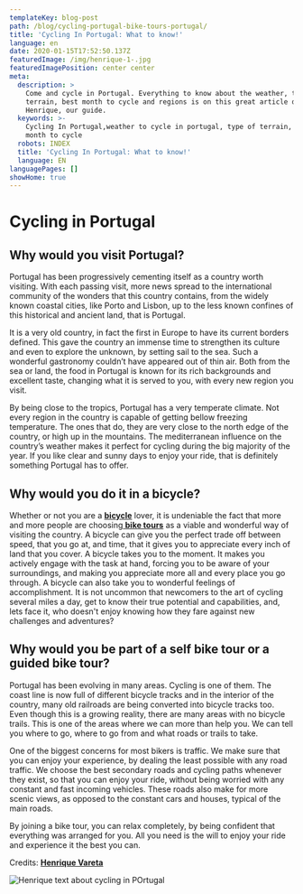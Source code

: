 ```yaml
---
templateKey: blog-post
path: /blog/cycling-portugal-bike-tours-portugal/
title: 'Cycling In Portugal: What to know!'
language: en
date: 2020-01-15T17:52:50.137Z
featuredImage: /img/henrique-1-.jpg
featuredImagePosition: center center
meta:
  description: >
    Come and cycle in Portugal. Everything to know about the weather, type of
    terrain, best month to cycle and regions is on this great article done by
    Henrique, our guide.
  keywords: >-
    Cycling In Portugal,weather to cycle in portugal, type of terrain, best
    month to cycle
  robots: INDEX
  title: 'Cycling In Portugal: What to know!'
  language: EN
languagePages: []
showHome: true
---
```

# Cycling in Portugal

## Why would you visit Portugal?

Portugal has been progressively cementing itself as a country worth visiting. With each passing visit, more news spread to the international community of the wonders that this country contains, from the widely known coastal cities, like Porto and Lisbon, up to the less known confines of this historical and ancient land, that is Portugal.

It is a very old country, in fact the first in Europe to have its current borders defined. This gave the country an immense time to strengthen its culture and even to explore the unknown, by setting sail to the sea. Such a wonderful gastronomy couldn’t have appeared out of thin air. Both from the sea or land, the food in Portugal is known for its rich backgrounds and excellent taste, changing what it is served to you, with every new region you visit.

By being close to the tropics, Portugal has a very temperate climate. Not every region in the country is capable of getting bellow freezing temperature. The ones that do, they are very close to the north edge of the country, or high up in the mountains. The mediterranean influence on the country’s weather makes it perfect for cycling during the big majority of the year. If you like clear and sunny days to enjoy your ride, that is definitely something Portugal has to offer.

## Why would you do it in a bicycle?

Whether or not you are a [**bicycle**](https://topwalkingtoursportugal.com/rent-bike-porto-portugal/) lover, it is undeniable the fact that more and more people are choosing[ **bike tours**](https://topwalkingtoursportugal.com/bike-tours-in-portugal/) as a viable and wonderful way of visiting the country. A bicycle can give you the perfect trade off between speed, that you go at, and time, that it gives you to appreciate every inch of land that you cover. A bicycle takes you to the moment. It makes you actively engage with the task at hand, forcing you to be aware of your surroundings, and making you appreciate more all and every place you go through. A bicycle can also take you to wonderful feelings of accomplishment. It is not uncommon that newcomers to the art of cycling several miles a day, get to know their true potential and capabilities, and, lets face it, who doesn't enjoy knowing how they fare against new challenges and adventures?

## Why would you be part of a self bike tour or a guided bike tour?

Portugal has been evolving in many areas. Cycling is one of them. The coast line is now full of different bicycle tracks and in the interior of the country, many old railroads are being converted into bicycle tracks too. Even though this is a growing reality, there are many areas with no bicycle trails. This is one of the areas where we can more than help you. We can tell you where to go, where to go from and what roads or trails to take.

One of the biggest concerns for most bikers is traffic. We make sure that you can enjoy your experience, by dealing the least possible with any road traffic. We choose the best secondary roads and cycling paths whenever they exist, so that you can enjoy your ride, without being worried with any constant and fast incoming vehicles. These roads also make for more scenic views, as opposed to the constant cars and houses, typical of the main roads.

By joining a bike tour, you can relax completely, by being confident that everything was arranged for you. All you need is the will to enjoy your ride and experience it the best you can.

Credits: [**Henrique Vareta**](https://topwalkingtoursportugal.com/about-us-biking-travel/)

![Henrique text about cycling in POrtugal](/img/henrique-1-.jpg "Henrique text about cycling in POrtugal")
